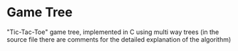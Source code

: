 # Game Tree
"Tic-Tac-Toe" game tree, implemented in C using multi way trees (in the source file there are comments for the detailed explanation of the algorithm)
